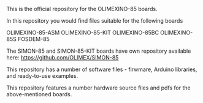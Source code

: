 This is the official repository for the OLIMEXINO-85 boards.

In this repository you would find files suitable for the following boards  

OLIMEXINO-85-ASM
OLIMEXINO-85-KIT
OLIMEXINO-85BC
OLIMEXINO-85S
FOSDEM-85

The SIMON-85 and SIMON-85-KIT boards have own repository available here: https://github.com/OLIMEX/SIMON-85

This repository has a number of software files - firwmare, Arduino libraries, and ready-to-use examples.

This repository features a number hardware source files and pdfs for the above-mentioned boards.